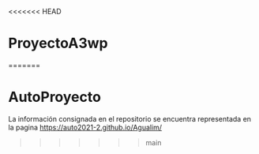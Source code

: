 <<<<<<< HEAD
# ProyectoA3wp
=======
# AutoProyecto

La información consignada en el repositorio se encuentra representada en la pagina https://auto2021-2.github.io/Agualim/
>>>>>>> main
